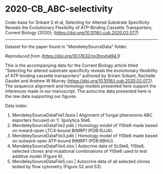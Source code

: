 # 2020-CB_ABC-selectivity
Code-base for Srikant S et al, Selecting for Altered Substrate Specificity Reveals the Evolutionary Flexibility of ATP-Binding Cassette Transporters, Current Biology (2020); (https://doi.org/10.1016/j.cub.2020.02.077)

------------------
Dataset for the paper found in "MendeleySourceData" folder.

<i>Reproduced from (https://doi.org/10.17632/rp3hnvh494.1)</i>

This is the accompanying data for the Current Biology article titled "Selecting for altered substrate specificity reveals the evolutionary flexibility of ATP-binding cassette transporters" authored by Sriram Srikant, Rachelle Gaudet and Andrew W Murray (https://doi.org/10.1016/j.cub.2020.02.077). The sequence alignment and homology models presented here support the inferences made in our manuscript. The autocrine data presented here is the raw data supporting our figures.

Data index:
<ol>
<li> MendeleySourceDataFile1.fasta | Alignment of fungal pheromone ABC exporters focused on Y. lipolytica Ste6.</li>
<li> MendeleySourceDataFile2.pdb | Homology model of YlSte6 made based on inward-open LTC4-bound BtMRP1 (PDB:5UJA).</li>
<li> MendeleySourceDataFile3.pdb | Homology model of YlSte6 made based on outward-open ATP-bound BtMRP1 (PDB:6BHU).</li>
<li> MendeleySourceDataFile4.xlsx | Autocrine data of ScSte6, YlSte6, selected clones and mutational combinations of YlSte6 used to test additive model (Figure 6).</li>
<li> MendeleySourceDataFile5.csv | Autocrine data of all selected clones tested by flow cytometry (Figure S2 and S3).</li>
</ol>
